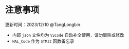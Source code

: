 # 注意事项

更新时间：2023/12/10 @TangLongbin

- 内部  `json` 文件均为 `VSCode` 自动补全使用，请勿删除或修改
- `HAL_Code` 作为 `STM32` 函数备忘录
